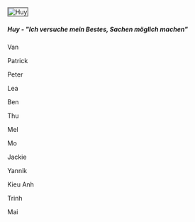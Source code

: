 <img alt="Huy" src="{{ site.url }}/image/team/huy.jpg" style="width: auto; height: auto;max-height: 500px;border:solid grey 2px">

##### Huy - "Ich versuche mein Bestes, Sachen möglich machen"

Van

Patrick

Peter

Lea

Ben

Thu

Mel

Mo

Jackie

Yannik

Kieu Anh

Trinh

Mai
